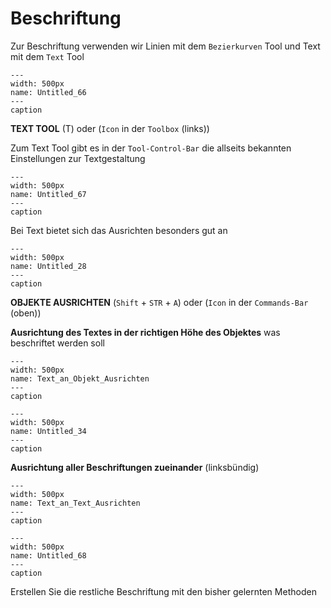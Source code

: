 # Beschriftung

Zur Beschriftung verwenden wir Linien mit dem `Bezierkurven` Tool und Text mit dem `Text` Tool 

```{figure} Inkscape/Untitled_66.png 
--- 
width: 500px 
name: Untitled_66
--- 
caption 
``` 

**TEXT TOOL**
(T) oder (`Icon` in der `Toolbox` (links))

Zum Text Tool gibt es in der `Tool-Control-Bar` die allseits bekannten Einstellungen zur Textgestaltung

 

```{figure} Inkscape/Untitled_67.png 
--- 
width: 500px 
name: Untitled_67
--- 
caption 
``` 

Bei Text bietet sich das Ausrichten besonders gut an

```{figure} Inkscape/Untitled_28.png 
--- 
width: 500px 
name: Untitled_28
--- 
caption 
``` 

**OBJEKTE AUSRICHTEN** 
(`Shift` + `STR` + `A`) oder (`Icon` in der `Commands-Bar` (oben))

**Ausrichtung des Textes in der richtigen Höhe des Objektes** was beschriftet werden soll

```{figure} Inkscape/Text_an_Objekt_Ausrichten.gif 
--- 
width: 500px 
name: Text_an_Objekt_Ausrichten
--- 
caption 
``` 

```{figure} Inkscape/Untitled_34.png 
--- 
width: 500px 
name: Untitled_34
--- 
caption 
``` 

**Ausrichtung aller Beschriftungen zueinander** (linksbündig)

```{figure} Inkscape/Text_an_Text_Ausrichten.gif 
--- 
width: 500px 
name: Text_an_Text_Ausrichten
--- 
caption 
``` 

```{figure} Inkscape/Untitled_68.png 
--- 
width: 500px 
name: Untitled_68
--- 
caption 
``` 

Erstellen Sie die restliche Beschriftung mit den bisher gelernten Methoden